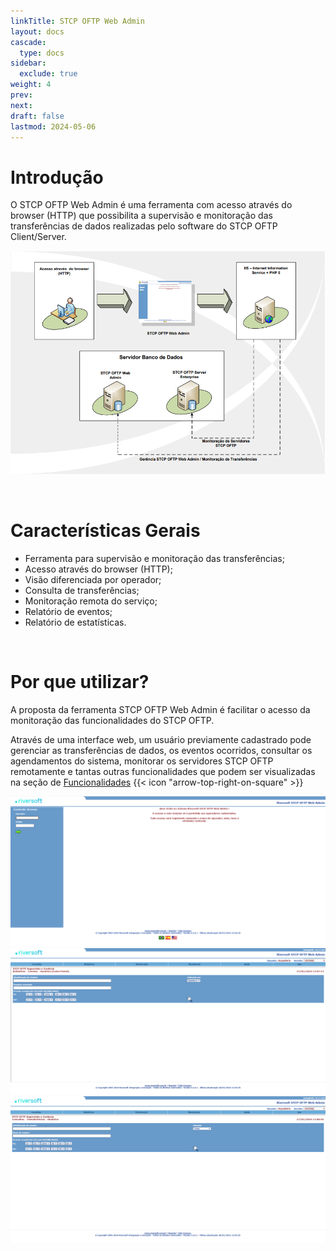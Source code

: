 ```yaml
---
linkTitle: STCP OFTP Web Admin
layout: docs
cascade:
  type: docs
sidebar:
  exclude: true
weight: 4
prev:
next:
draft: false
lastmod: 2024-05-06
---
```

# Introdução

O STCP OFTP Web Admin é uma ferramenta com acesso através do browser (HTTP) que possibilita a supervisão e monitoração das transferências de dados realizadas pelo software do STCP OFTP Client/Server.

![](web-admin-01.png)

<br>

# Características Gerais

* Ferramenta para supervisão e monitoração das transferências;
* Acesso através do browser (HTTP);
* Visão diferenciada por operador;
* Consulta de transferências;
* Monitoração remota do serviço;
* Relatório de eventos;
* Relatório de estatísticas.

<br>

# Por que utilizar?

A proposta da ferramenta STCP OFTP Web Admin é facilitar o acesso da monitoração das funcionalidades do STCP OFTP.

Através de uma interface web, um usuário previamente cadastrado pode gerenciar as transferências de dados, os eventos ocorridos, consultar os agendamentos do sistema, monitorar os servidores STCP OFTP remotamente e tantas outras funcionalidades que podem ser visualizadas na seção de <a href="/stcpwebadmin/config/#funcionalidades">Funcionalidades</a> {{< icon "arrow-top-right-on-square" >}} &nbsp;

![](web-admin-02.png "Tela de login")
<br>
![](web-admin-03.png "Exemplo página de relatórios")
<br>
![](web-admin-04.png "Exemplo página de consultas")


